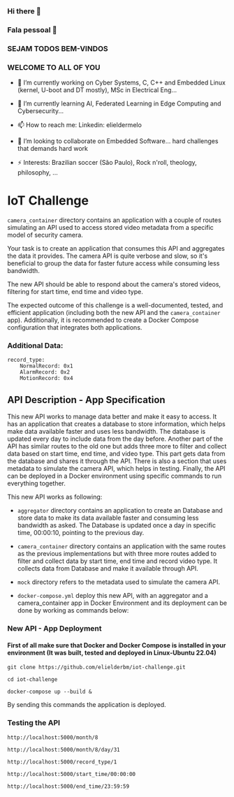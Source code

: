 ### Hi there 👋
### Fala pessoal 👋

### SEJAM TODOS BEM-VINDOS
### WELCOME TO ALL OF YOU

- 🔭 I’m currently working on Cyber Systems, C, C++ and Embedded Linux (kernel, U-boot and DT mostly), MSc in Electrical Eng...
  
- 🌱 I’m currently learning AI, Federated Learning in Edge Computing and Cybersecurity...
  
- 📫 How to reach me: Linkedin: elieldermelo

- 👯 I’m looking to collaborate on Embedded Software... hard challenges that demands hard work

- ⚡ Interests: Brazilian soccer (São Paulo), Rock n'roll, theology, philosophy, ...


<!--
**elielderbm/elielderbm** is a ✨ _special_ ✨ repository because its `README.md` (this file) appears on your GitHub profile.

Here are some ideas to get you started:

- 🔭 I’m currently working on ...
- 🌱 I’m currently learning ...
- 👯 I’m looking to collaborate on ...
- 🤔 I’m looking for help with ...
- 💬 Ask me about ...
- 📫 How to reach me: ...
- 😄 Pronouns: ...
- ⚡ Fun fact: ...
-->

# IoT Challenge

`camera_container` directory contains an application with a couple of routes simulating an API used to access stored video metadata from a specific model of security camera.

Your task is to create an application that consumes this API and aggregates the data it provides. The camera API is quite verbose and slow, so it's beneficial to group the data for faster future access while consuming less bandwidth.

The new API should be able to respond about the camera's stored videos, filtering for start time, end time and video type.

The expected outcome of this challenge is a well-documented, tested, and efficient application (including both the new API and the `camera_container` app). Additionally, it is recommended to create a Docker Compose configuration that integrates both applications.

### Additional Data:
```
record_type:
    NormalRecord: 0x1
    AlarmRecord: 0x2
    MotionRecord: 0x4
```

## API Description - App Specification

This new API works to manage data better and make it easy to access. It has an application that creates a database to store information, which helps make data available faster and uses less bandwidth. The database is updated every day to include data from the day before. Another part of the API has similar routes to the old one but adds three more to filter and collect data based on start time, end time, and video type. This part gets data from the database and shares it through the API. There is also a section that uses metadata to simulate the camera API, which helps in testing. Finally, the API can be deployed in a Docker environment using specific commands to run everything together.

This new API works as following:

- `aggregator` directory contains an application to create an Database and store data to make its data available faster and consuming less bandwidth as asked. The Database is updated once a day in specific time, 00:00:10, pointing to the previous day.

- `camera_container` directory contains an application with the same routes as the previous implementations but with three more routes added to filter and collect data by start time, end time and record video type. It collects data from Database and make it available through API.

- `mock` directory refers to the metadata used to simulate the camera API.

- `docker-compose.yml` deploy this new API, with an aggregator and a camera_container app in Docker Environment and its deployment can be done by working as commands below:

### New API - App Deployment

#### First of all make sure that Docker and Docker Compose is installed in your environment (It was built, tested and deployed in Linux-Ubuntu 22.04)

`git clone https://github.com/elielderbm/iot-challenge.git`

`cd iot-challenge`

`docker-compose up --build &`

By sending this commands the application is deployed.

### Testing the API

`http://localhost:5000/month/8`

`http://localhost:5000/month/8/day/31`

`http://localhost:5000/record_type/1`

`http://localhost:5000/start_time/00:00:00`

`http://localhost:5000/end_time/23:59:59`






